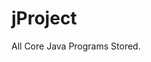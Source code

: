 # jProject
All Core Java Programs Stored.
<image href= "https://camo.githubusercontent.com/ae24a8a1bc8b6d601664ef8477878e8359f65245c4b39b0286b4aafae87dd068/68747470733a2f2f63646e2e69636f6e2d69636f6e732e636f6d2f69636f6e73322f3135392f504e472f3235362f6a6176615f32323532332e706e67">
